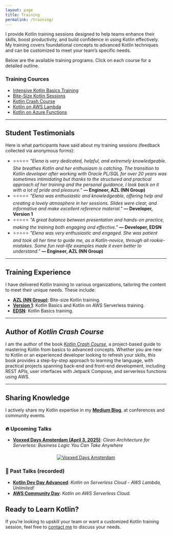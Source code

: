 ```yaml
---
layout: page
title: Training
permalink: /training/
---
```



I provide Kotlin training sessions designed to help teams enhance their skills, boost productivity, and build confidence in using Kotlin effectively. My training covers foundational concepts to advanced Kotlin techniques and can be customized to meet your team’s specific needs.

Below are the available training programs. Click on each course for a detailed outline.

### Training Cources
- [Intensive Kotlin Basics Training](/training/kotlin-basics/)
- [Bite-Size Kotlin Sessions](/training/bite-size-kotlin/)
- [Kotlin Crash Course](/training/kotlin-crash-course/)
- [Kotlin on AWS Lambda](/training/kotlin-aws-lambda/)
- [Kotlin on Azure Functions](/training/kotlin-azure-functions/)

---


## Student Testimonials 

Here is what participants have said about my training sessions (feedback collected via anonymous forms):

- ⭐⭐⭐⭐⭐ *"Elena is very dedicated, helpful, and extremely knowledgeable. She breathes Kotlin and her enthusiasm is catching. The transition to Kotlin developer after working with Oracle PL/SQL for over 20 years was sometimes intimidating but thanks to the structured and practical approach of her training and the personal guidance, I look back on it with a lot of pride and pleasure."*
**— Engineer, AZL (NN Group)**
- ⭐⭐⭐⭐⭐ *"Elena was enthusiastic and knowledgeable, offering help and creating a lovely atmosphere in her sessions. Slides were clear, and informative and make excellent reference material."*
**— Developer, Version 1**
- ⭐⭐⭐⭐⭐ *"A great balance between presentation and hands-on practice, making the training both engaging and effective."*
**— Developer, EDSN**
- ⭐⭐⭐⭐⭐ *"Elena was very enthusiastic and engaged. She was patient and took all her time to guide me, as a Kotlin-novice, through all rookie-mistakes. Some fun real-life examples made it even better to understand."*
**— Engineer, AZL (NN Group)**

---

## Training Experience
I have delivered Kotlin training to various organizations, tailoring the content to meet their unique needs. These include:

- **[AZL (NN Group)](https://www.azl.eu/)**: Bite-size Kotlin training.
- **[Version 1](https://www.version1.com/)**: Kotlin Basics and Kotlin on AWS Serverless training.
- **[EDSN](https://www.edsn.nl/)**: Kotlin Basics training.

---

## Author of *Kotlin Crash Course*
I am the author of the book [*Kotlin Crash Course*](https://www.amazon.com/Kotlin-Crash-Course-Fast-track-programming/dp/9355516304), a project-based guide to mastering Kotlin from basics to advanced concepts. Whether you are new to Kotlin or an experienced developer looking to refresh your skills, this book provides a step-by-step approach to learning the language, with practical projects spanning back-end and front-end development, including REST APIs, user interfaces with Jetpack Compose, and serverless functions using AWS.

---

## Sharing Knowledge
I actively share my Kotlin expertise in my [**Medium Blog**](https://medium.com/@elenavanengelen), at conferences and community events.

### 🔥 Upcoming Talks
- [**Voxxed Days Amsterdam (April 3, 2025)**](https://amsterdam.voxxeddays.com/talk/?id=5951): *Clean Architecture for Serverless: Business Logic You Can Take Anywhere*

<div style="display: flex; flex-wrap: wrap; justify-content: center; gap: 20px; margin: 20px 0;">
  <a href="https://amsterdam.voxxeddays.com/talk/?id=5951" target="_blank">
    <img src="{{ '/assets/images/voxxed.jpg' | relative_url }}" alt="Voxxed Days Amsterdam" style="max-width: 100%; height: auto; border: 1px solid #ddd; flex: 1 1 300px;">
  </a>
</div>


### 🎤 Past Talks (recorded)
- [**Kotlin Dev Day Advanced**](https://kotlindevday.com/videos/kotlin-on-serverless-cloud-aws-lambda-unlimited-elena-van-engelen-maslova/): *Kotlin on Serverless Cloud - AWS Lambda, Unlimited!*
- [**AWS Community Day**](https://www.youtube.com/watch?v=GvAyaJZzQ5M): *Kotlin on AWS Serverless Cloud.*


## Ready to Learn Kotlin?
If you’re looking to upskill your team or want a customized Kotlin training session, feel free to [contact me](mailto:elenavanengelen@vintik.nl) to discuss your needs.
